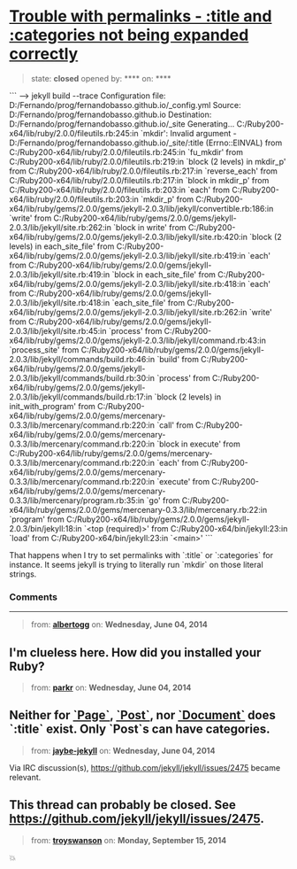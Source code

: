 # [Trouble with permalinks - :title and :categories not being expanded correctly](https://github.com/jekyll/jekyll-help/issues/66)

> state: **closed** opened by: **** on: ****

&#x60;&#x60;&#x60;
--&gt; jekyll build --trace
Configuration file: D:/Fernando/prog/fernandobasso.github.io/_config.yml
            Source: D:/Fernando/prog/fernandobasso.github.io
       Destination: D:/Fernando/prog/fernandobasso.github.io/_site
      Generating...
C:/Ruby200-x64/lib/ruby/2.0.0/fileutils.rb:245:in &#x60;mkdir&#x27;: Invalid argument - D:/Fernando/prog/fernandobasso.github.io/_site/:title (Errno::EINVAL)
        from C:/Ruby200-x64/lib/ruby/2.0.0/fileutils.rb:245:in &#x60;fu_mkdir&#x27;
        from C:/Ruby200-x64/lib/ruby/2.0.0/fileutils.rb:219:in &#x60;block (2 levels) in mkdir_p&#x27;
        from C:/Ruby200-x64/lib/ruby/2.0.0/fileutils.rb:217:in &#x60;reverse_each&#x27;
        from C:/Ruby200-x64/lib/ruby/2.0.0/fileutils.rb:217:in &#x60;block in mkdir_p&#x27;
        from C:/Ruby200-x64/lib/ruby/2.0.0/fileutils.rb:203:in &#x60;each&#x27;
        from C:/Ruby200-x64/lib/ruby/2.0.0/fileutils.rb:203:in &#x60;mkdir_p&#x27;
        from C:/Ruby200-x64/lib/ruby/gems/2.0.0/gems/jekyll-2.0.3/lib/jekyll/convertible.rb:186:in &#x60;write&#x27;
        from C:/Ruby200-x64/lib/ruby/gems/2.0.0/gems/jekyll-2.0.3/lib/jekyll/site.rb:262:in &#x60;block in write&#x27;
        from C:/Ruby200-x64/lib/ruby/gems/2.0.0/gems/jekyll-2.0.3/lib/jekyll/site.rb:420:in &#x60;block (2 levels) in each_site_file&#x27;
        from C:/Ruby200-x64/lib/ruby/gems/2.0.0/gems/jekyll-2.0.3/lib/jekyll/site.rb:419:in &#x60;each&#x27;
        from C:/Ruby200-x64/lib/ruby/gems/2.0.0/gems/jekyll-2.0.3/lib/jekyll/site.rb:419:in &#x60;block in each_site_file&#x27;
        from C:/Ruby200-x64/lib/ruby/gems/2.0.0/gems/jekyll-2.0.3/lib/jekyll/site.rb:418:in &#x60;each&#x27;
        from C:/Ruby200-x64/lib/ruby/gems/2.0.0/gems/jekyll-2.0.3/lib/jekyll/site.rb:418:in &#x60;each_site_file&#x27;
        from C:/Ruby200-x64/lib/ruby/gems/2.0.0/gems/jekyll-2.0.3/lib/jekyll/site.rb:262:in &#x60;write&#x27;
        from C:/Ruby200-x64/lib/ruby/gems/2.0.0/gems/jekyll-2.0.3/lib/jekyll/site.rb:45:in &#x60;process&#x27;
        from C:/Ruby200-x64/lib/ruby/gems/2.0.0/gems/jekyll-2.0.3/lib/jekyll/command.rb:43:in &#x60;process_site&#x27;
        from C:/Ruby200-x64/lib/ruby/gems/2.0.0/gems/jekyll-2.0.3/lib/jekyll/commands/build.rb:46:in &#x60;build&#x27;
        from C:/Ruby200-x64/lib/ruby/gems/2.0.0/gems/jekyll-2.0.3/lib/jekyll/commands/build.rb:30:in &#x60;process&#x27;
        from C:/Ruby200-x64/lib/ruby/gems/2.0.0/gems/jekyll-2.0.3/lib/jekyll/commands/build.rb:17:in &#x60;block (2 levels) in init_with_program&#x27;
        from C:/Ruby200-x64/lib/ruby/gems/2.0.0/gems/mercenary-0.3.3/lib/mercenary/command.rb:220:in &#x60;call&#x27;
        from C:/Ruby200-x64/lib/ruby/gems/2.0.0/gems/mercenary-0.3.3/lib/mercenary/command.rb:220:in &#x60;block in execute&#x27;
        from C:/Ruby200-x64/lib/ruby/gems/2.0.0/gems/mercenary-0.3.3/lib/mercenary/command.rb:220:in &#x60;each&#x27;
        from C:/Ruby200-x64/lib/ruby/gems/2.0.0/gems/mercenary-0.3.3/lib/mercenary/command.rb:220:in &#x60;execute&#x27;
        from C:/Ruby200-x64/lib/ruby/gems/2.0.0/gems/mercenary-0.3.3/lib/mercenary/program.rb:35:in &#x60;go&#x27;
        from C:/Ruby200-x64/lib/ruby/gems/2.0.0/gems/mercenary-0.3.3/lib/mercenary.rb:22:in &#x60;program&#x27;
        from C:/Ruby200-x64/lib/ruby/gems/2.0.0/gems/jekyll-2.0.3/bin/jekyll:18:in &#x60;&lt;top (required)&gt;&#x27;
        from C:/Ruby200-x64/bin/jekyll:23:in &#x60;load&#x27;
        from C:/Ruby200-x64/bin/jekyll:23:in &#x60;&lt;main&gt;&#x27;
&#x60;&#x60;&#x60;

That happens when I try to set permalinks with &#x60;:title&#x60; or &#x60;:categories&#x60; for instance. It seems jekyll is trying to literally run &#x60;mkdir&#x60; on those literal strings.

### Comments

---
> from: [**albertogg**](https://github.com/jekyll/jekyll-help/issues/66#issuecomment-45121143) on: **Wednesday, June 04, 2014**

I&#x27;m clueless here. How did you installed your Ruby?
---
> from: [**parkr**](https://github.com/jekyll/jekyll-help/issues/66#issuecomment-45133480) on: **Wednesday, June 04, 2014**

Neither for [&#x60;Page&#x60;](https://github.com/jekyll/jekyll/blob/master/lib/jekyll/page.rb#L92-L98), [&#x60;Post&#x60;](https://github.com/jekyll/jekyll/blob/master/lib/jekyll/post.rb#L218-L232), nor [&#x60;Document&#x60;](https://github.com/jekyll/jekyll/blob/master/lib/jekyll/document.rb#L110-L116) does &#x60;:title&#x60; exist. Only &#x60;Post&#x60;s can have categories.
---
> from: [**jaybe-jekyll**](https://github.com/jekyll/jekyll-help/issues/66#issuecomment-45166169) on: **Wednesday, June 04, 2014**

Via IRC discussion(s), https://github.com/jekyll/jekyll/issues/2475 became relevant.

This thread can probably be closed. See https://github.com/jekyll/jekyll/issues/2475.
---
> from: [**troyswanson**](https://github.com/jekyll/jekyll-help/issues/66#issuecomment-55625943) on: **Monday, September 15, 2014**

:boom: 
